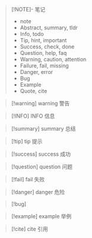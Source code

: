 > [!NOTE]- 笔记
> - note
> - Abstract, summary, tldr
> - Info, todo
> - Tip, hint, important
> - Success, check, done
> - Question, help, faq
> - Warning, caution, attention
> - Failure, fail, missing
> - Danger, error
> - Bug
> - Example
> - Quote, cite

> [!warning] warning 警告

> [!INFO] INFO 信息

> [!summary] summary 总结

> [!tip] tip 提示

> [!success] success 成功

> [!question] question 问题

> [!fail] fail 失败

> [!danger] danger 危险

> [!bug]

> [!example] example 举例

> [!cite] cite 引用